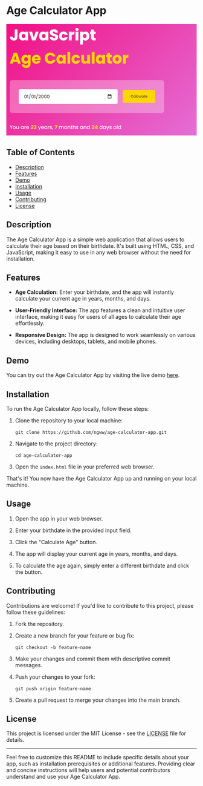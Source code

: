 # Age Calculator App

![Age Calculator App Screenshot](screenshots/screenshot1.png)

## Table of Contents

- [Description](#description)
- [Features](#features)
- [Demo](#demo)
- [Installation](#installation)
- [Usage](#usage)
- [Contributing](#contributing)
- [License](#license)

## Description

The Age Calculator App is a simple web application that allows users to calculate their age based on their birthdate. It's built using HTML, CSS, and JavaScript, making it easy to use in any web browser without the need for installation.

## Features

- **Age Calculation:** Enter your birthdate, and the app will instantly calculate your current age in years, months, and days.

- **User-Friendly Interface:** The app features a clean and intuitive user interface, making it easy for users of all ages to calculate their age effortlessly.

- **Responsive Design:** The app is designed to work seamlessly on various devices, including desktops, tablets, and mobile phones.

## Demo

You can try out the Age Calculator App by visiting the live demo [here](https://age-calculator-ngww.vercel.app).

## Installation

To run the Age Calculator App locally, follow these steps:

1. Clone the repository to your local machine:

   ```
   git clone https://github.com/ngww/age-calculator-app.git
   ```

2. Navigate to the project directory:

   ```
   cd age-calculator-app
   ```

3. Open the `index.html` file in your preferred web browser.

That's it! You now have the Age Calculator App up and running on your local machine.

## Usage

1. Open the app in your web browser.

2. Enter your birthdate in the provided input field.

3. Click the "Calculate Age" button.

4. The app will display your current age in years, months, and days.

5. To calculate the age again, simply enter a different birthdate and click the button.

## Contributing

Contributions are welcome! If you'd like to contribute to this project, please follow these guidelines:

1. Fork the repository.

2. Create a new branch for your feature or bug fix:

   ```
   git checkout -b feature-name
   ```

3. Make your changes and commit them with descriptive commit messages.

4. Push your changes to your fork:

   ```
   git push origin feature-name
   ```

5. Create a pull request to merge your changes into the main branch.

## License

This project is licensed under the MIT License - see the [LICENSE](LICENSE) file for details.

---

Feel free to customize this README to include specific details about your app, such as installation prerequisites or additional features. Providing clear and concise instructions will help users and potential contributors understand and use your Age Calculator App.